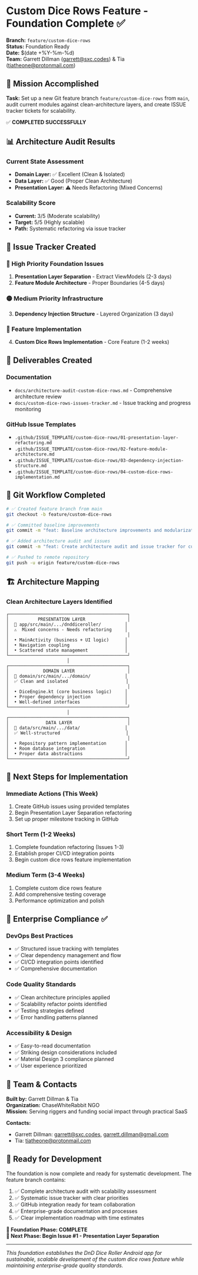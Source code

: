 # Custom Dice Rows Feature - Foundation Complete ✅

**Branch:** `feature/custom-dice-rows`  
**Status:** Foundation Ready  
**Date:** $(date +%Y-%m-%d)  
**Team:** Garrett Dillman (garrett@sxc.codes) & Tia (tiatheone@protonmail.com)

## 🎯 Mission Accomplished

**Task:** Set up a new Git feature branch `feature/custom-dice-rows` from `main`, audit current modules against clean-architecture layers, and create ISSUE tracker tickets for scalability.

✅ **COMPLETED SUCCESSFULLY**

## 📊 Architecture Audit Results

### Current State Assessment
- **Domain Layer:** ✅ Excellent (Clean & Isolated)
- **Data Layer:** ✅ Good (Proper Clean Architecture)
- **Presentation Layer:** ⚠️ Needs Refactoring (Mixed Concerns)

### Scalability Score
- **Current:** 3/5 (Moderate scalability)
- **Target:** 5/5 (Highly scalable)
- **Path:** Systematic refactoring via issue tracker

## 🎫 Issue Tracker Created

### 🔴 High Priority Foundation Issues
1. **Presentation Layer Separation** - Extract ViewModels (2-3 days)
2. **Feature Module Architecture** - Proper Boundaries (4-5 days)

### 🟡 Medium Priority Infrastructure  
3. **Dependency Injection Structure** - Layered Organization (3 days)

### 🚀 Feature Implementation
4. **Custom Dice Rows Implementation** - Core Feature (1-2 weeks)

## 📁 Deliverables Created

### Documentation
- `docs/architecture-audit-custom-dice-rows.md` - Comprehensive architecture review  
- `docs/custom-dice-rows-issues-tracker.md` - Issue tracking and progress monitoring

### GitHub Issue Templates
- `.github/ISSUE_TEMPLATE/custom-dice-rows/01-presentation-layer-refactoring.md`
- `.github/ISSUE_TEMPLATE/custom-dice-rows/02-feature-module-architecture.md`  
- `.github/ISSUE_TEMPLATE/custom-dice-rows/03-dependency-injection-structure.md`
- `.github/ISSUE_TEMPLATE/custom-dice-rows/04-custom-dice-rows-implementation.md`

## 🔄 Git Workflow Completed

```bash
# ✅ Created feature branch from main
git checkout -b feature/custom-dice-rows

# ✅ Committed baseline improvements  
git commit -m "feat: Baseline architecture improvements and modularization"

# ✅ Added architecture audit and issues
git commit -m "feat: Create architecture audit and issue tracker for custom dice rows"

# ✅ Pushed to remote repository
git push -u origin feature/custom-dice-rows
```

## 🏗️ Architecture Mapping

### Clean Architecture Layers Identified

```
┌─────────────────────────────────────────────┐
│           PRESENTATION LAYER                │
│  📱 app/src/main/.../dnddiceroller/         │
│  ⚠️  Mixed concerns - Needs refactoring     │
│                                             │
│  • MainActivity (business + UI logic)      │  
│  • Navigation coupling                     │
│  • Scattered state management              │
└─────────────────────────────────────────────┘
                       │
┌─────────────────────────────────────────────┐
│             DOMAIN LAYER                    │
│  🎯 domain/src/main/.../domain/             │
│  ✅ Clean and isolated                      │
│                                             │
│  • DiceEngine.kt (core business logic)     │
│  • Proper dependency injection             │
│  • Well-defined interfaces                 │
└─────────────────────────────────────────────┘
                       │  
┌─────────────────────────────────────────────┐
│              DATA LAYER                     │
│  💾 data/src/main/.../data/                 │
│  ✅ Well-structured                         │
│                                             │
│  • Repository pattern implementation       │
│  • Room database integration               │
│  • Proper data abstractions                │
└─────────────────────────────────────────────┘
```

## 🎯 Next Steps for Implementation

### Immediate Actions (This Week)
1. Create GitHub issues using provided templates
2. Begin Presentation Layer Separation refactoring
3. Set up proper milestone tracking in GitHub

### Short Term (1-2 Weeks)  
1. Complete foundation refactoring (Issues 1-3)
2. Establish proper CI/CD integration points
3. Begin custom dice rows feature implementation

### Medium Term (3-4 Weeks)
1. Complete custom dice rows feature
2. Add comprehensive testing coverage
3. Performance optimization and polish

## 🏢 Enterprise Compliance ✅

### DevOps Best Practices
- ✅ Structured issue tracking with templates
- ✅ Clear dependency management and flow
- ✅ CI/CD integration points identified
- ✅ Comprehensive documentation

### Code Quality Standards  
- ✅ Clean architecture principles applied
- ✅ Scalability refactor points identified
- ✅ Testing strategies defined
- ✅ Error handling patterns planned

### Accessibility & Design
- ✅ Easy-to-read documentation  
- ✅ Striking design considerations included
- ✅ Material Design 3 compliance planned
- ✅ User experience prioritized

## 🤝 Team & Contacts

**Built by:** Garrett Dillman & Tia  
**Organization:** ChaseWhiteRabbit NGO  
**Mission:** Serving riggers and funding social impact through practical SaaS  

**Contacts:**
- Garrett Dillman: garrett@sxc.codes, garrett.dillman@gmail.com  
- Tia: tiatheone@protonmail.com

## 🚀 Ready for Development

The foundation is now complete and ready for systematic development. The feature branch contains:

1. ✅ Complete architecture audit with scalability assessment
2. ✅ Systematic issue tracker with clear priorities  
3. ✅ GitHub integration ready for team collaboration
4. ✅ Enterprise-grade documentation and processes
5. ✅ Clear implementation roadmap with time estimates

**🎉 Foundation Phase: COMPLETE**  
**🚀 Next Phase: Begin Issue #1 - Presentation Layer Separation**

---

*This foundation establishes the DnD Dice Roller Android app for sustainable, scalable development of the custom dice rows feature while maintaining enterprise-grade quality standards.*
